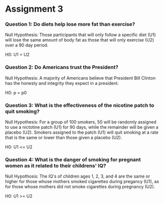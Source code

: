 





# Assignment 3

### Question 1: Do diets help lose more fat than exercise?

Null Hypothesis: Those participants that will only follow a specific diet (U1) will lose the same amount of body fat as those
that will only exercise (U2) over a 90 day period. 

H0: U1 = U2


### Question 2: Do Americans trust the President?

Null Hypothesis: A majority of Americans believe that President Bill Clinton has the honesty and integrity they expect in 
a president. 

H0: p = p0


### Question 3: What is the effectiveness of the nicotine patch to quit smoking?

Null Hypothesis: For a group of 100 smokers, 50 will be randomly assigned to use a nictotine patch (U1) for 90 days, while the
remainder will be given a placebo (U2). Smokers assigned to the patch (U1) will quit smoking at a rate that is the same or lower than 
those given a placebo (U2).

H0: U1 <= U2


### Question 4: What is the danger of smoking for pregnant women as it related to their childrens' IQ?

Null Hypothosis: The IQ's of children ages 1, 2, 3, and 4 are the same or higher for those whose mothers smoked cigarettes
during pregancy (U1), as for those whose mothers did not smoke cigarettes during pregnancy (U2).

H0: U1 >= U2






